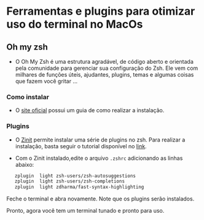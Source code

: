 # Ferramentas e plugins para otimizar uso do terminal no MacOs

## Oh my zsh

 - O Oh My Zsh é uma estrutura agradável, de código aberto e orientada pela comunidade para gerenciar sua configuração do Zsh. Ele vem com milhares de funções úteis, ajudantes, plugins, temas e algumas coisas que fazem você gritar ...

 ### Como instalar

 - O [site oficial](https://ohmyz.sh/) possui um guia de como realizar a instalação.

 ### Plugins

 - O [Zinit](zinit) permite instalar uma série de plugins no zsh. Para realizar a instalação, basta seguir o tutorial disponível no [link](https://github.com/zdharma/zinit#option-1---automatic-installation-recommended).

 - Com o Zinit instalado,edite o arquivo `.zshrc` adicionando as linhas abaixo:
 ```sh
    zplugin  light zsh-users/zsh-autosuggestions
    zplugin  light zsh-users/zsh-completions
    zplugin  light zdharma/fast-syntax-highlighting 
 ``` 
  Feche o terminal e abra novamente. Note que os plugins serão instalados.

  Pronto, agora você tem um terminal tunado e pronto para uso.